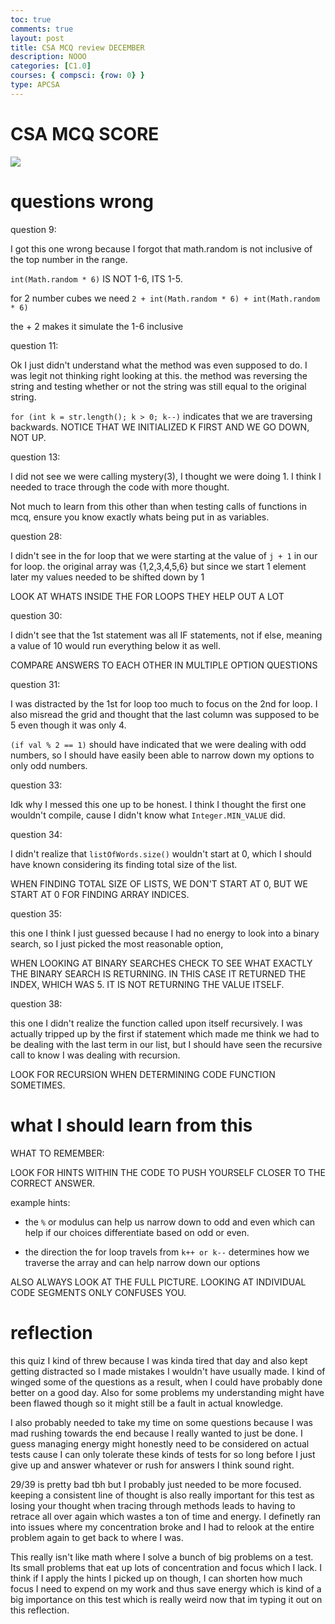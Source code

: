 ```yaml
---
toc: true
comments: true
layout: post
title: CSA MCQ review DECEMBER
description: NOOO
categories: [C1.0]
courses: { compsci: {row: 0} }
type: APCSA
---
```


# CSA MCQ SCORE

![]({{site.baseurl}}/images/mcq3.png)

# questions wrong 


question 9: 

I got this one wrong because I forgot that math.random is not inclusive of the top number in the range. 

`int(Math.random * 6)` IS NOT 1-6, ITS 1-5.

for 2 number cubes we need `2 + int(Math.random * 6) + int(Math.random * 6)`

the + 2 makes it simulate the 1-6 inclusive

question 11:

Ok I just didn't understand what the method was even supposed to do. I was legit not thinking right looking at this. the method was reversing the string and testing whether or not the string was still equal to the original string.

`for (int k = str.length(); k > 0; k--)` indicates that we are traversing backwards. NOTICE THAT WE INITIALIZED K FIRST AND WE GO DOWN, NOT UP.

question 13:

I did not see we were calling mystery(3), I thought we were doing 1. I think I needed to trace through the code with more thought.

Not much to learn from this other than when testing calls of functions in mcq, ensure you know exactly whats being put in as variables.

question 28:

I didn't see in the for loop that we were starting at the value of `j + 1` in our for loop.
the original array was {1,2,3,4,5,6} but since we start 1 element later my values needed to be shifted down by 1

LOOK AT WHATS INSIDE THE FOR LOOPS THEY HELP OUT A LOT

question 30:

I didn't see that the 1st statement was all IF statements, not if else, meaning a value of 10 would run everything below it as well.

COMPARE ANSWERS TO EACH OTHER IN MULTIPLE OPTION QUESTIONS

question 31:

I was distracted by the 1st for loop too much to focus on the 2nd for loop. I also misread the grid and thought that the last column was supposed 
to be 5 even though it was only 4. 

`(if val % 2 == 1)` should have indicated that we were dealing with odd numbers, so I should have easily been able to narrow down my options 
to only odd numbers. 

question 33: 

Idk why I messed this one up to be honest. I think I thought the first one wouldn't compile, cause I didn't know what `Integer.MIN_VALUE` did.

question 34: 

I didn't realize that `listOfWords.size()` wouldn't start at 0, which I should have known considering its finding total size of the list. 

WHEN FINDING TOTAL SIZE OF LISTS, WE DON'T START AT 0, BUT WE START AT 0 FOR FINDING ARRAY INDICES.

question 35:

this one I think I just guessed because I had no energy to look into a binary search, so I just picked the most reasonable option,

WHEN LOOKING AT BINARY SEARCHES CHECK TO SEE WHAT EXACTLY THE BINARY SEARCH IS RETURNING. IN THIS CASE IT RETURNED THE INDEX, WHICH WAS 5. IT IS NOT 
RETURNING THE VALUE ITSELF.

question 38:

this one I didn't realize the function called upon itself recursively. I was actually tripped up by the first if statement which made me think we had to 
be dealing with the last term in our list, but I should have seen the recursive call to know I was dealing with recursion.

LOOK FOR RECURSION WHEN DETERMINING CODE FUNCTION SOMETIMES.

# what I should learn from this

WHAT TO REMEMBER:

LOOK FOR HINTS WITHIN THE CODE TO PUSH YOURSELF CLOSER TO THE CORRECT ANSWER.

example hints: 

- the `%` or modulus can help us narrow down to odd and even which can help if our choices differentiate based on odd or even.

- the direction the for loop travels from `k++ or k--` determines how we traverse the array and can help narrow down our options

ALSO ALWAYS LOOK AT THE FULL PICTURE. LOOKING AT INDIVIDUAL CODE SEGMENTS ONLY CONFUSES YOU.


# reflection

this quiz I kind of threw because I was kinda tired that day and also kept getting distracted so I made mistakes I wouldn't have usually made. 
I kind of winged some of the questions as a result, when I could have probably done better on a good day. Also for some problems my understanding might
have been flawed though so it might still be a fault in actual knowledge.

I also probably needed to take my time on some questions because I was mad rushing towards the end because I really wanted to just be done. I guess managing energy might honestly need to be considered on actual tests cause I can only tolerate these kinds of tests for so long before I just give up and answer whatever or rush for answers I think sound right.

29/39 is pretty bad tbh but I probably just needed to be more focused.
keeping a consistent line of thought is also really important for this test as losing your thought when tracing through methods leads to having to retrace all over again which wastes a ton of time and energy. I definetly ran into issues where my concentration broke and I had to relook at the entire problem again to get back to where I was.

This really isn't like math where I solve a bunch of big problems on a test. Its small problems that eat up lots of concentration and focus which I lack. I think if I apply the hints I picked up on though, I can shorten how much focus I need to expend on my work and thus save energy which is kind of a big importance on this test which is really weird now that im typing it out on this reflection.


